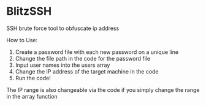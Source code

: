 # BlitzSSH
SSH brute force tool to obfuscate ip address

How to Use:
1. Create a password file with each new password on a unique line
2. Change the file path in the code for the password file
3. Input user names into the users array
4. Change the IP address of the target machine in the code
5. Run the code!

The IP range is also changeable via the code if you simply change the range in the array function

